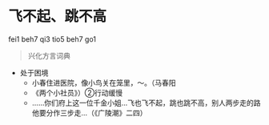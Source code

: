 # 飞不起、跳不高
fei1 beh7 qi3 tio5 beh7 go1
> 兴化方言词典
- 处于困境
  - 小春住进医院，像小鸟关在笼里，～。（马春阳
  - 《两个小社员》）②行动缓慢
  - ……你们府上这一位千金小姐…飞也飞不起，跳也跳不高，别人两步走的路他要分作三步走…（《广陵潮》二四）
